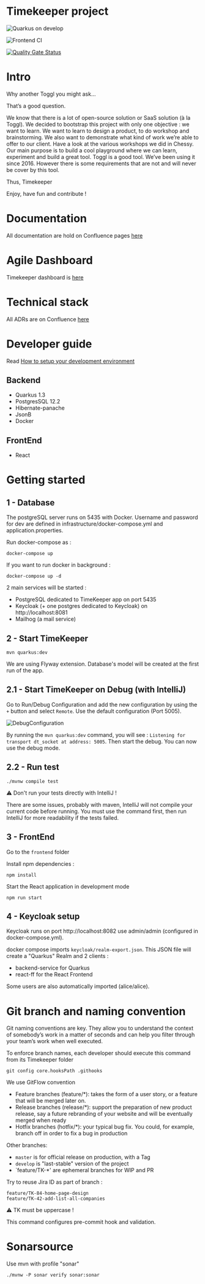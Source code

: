 # Timekeeper project

![Quarkus on develop](https://github.com/lunatech-labs/lunatech-timekeeper/workflows/Java%20CI%20with%20Maven/badge.svg?branch=develop)

![Frontend CI](https://github.com/lunatech-labs/lunatech-timekeeper/workflows/Frontend%20CI/badge.svg?branch=develop)

[![Quality Gate Status](https://sonarcloud.io/api/project_badges/measure?project=lunatech-labs_lunatech-timekeeper&metric=alert_status&token=002c82801d0eb45ccc3a82067c18799929110e67)](https://sonarcloud.io/dashboard?id=lunatech-labs_lunatech-timekeeper)

# Intro

Why another Toggl you might ask… 

That’s a good question.

We know that there is a lot of open-source solution or SaaS solution (à la Toggl). We decided to bootstrap this project with only one objective : we want to learn.
We want to learn to design a product, to do workshop and brainstorming. We also want to demonstrate what kind of work we’re able to offer to our client. Have a look at the various workshops we did in Chessy. 
Our main purpose is to build a cool playground where we can learn, experiment and build a great tool. 
Toggl is a good tool. We’ve been using it since 2016. However there is some requirements that are not and will never be cover by this tool.

Thus, Timekeeper

Enjoy, have fun and contribute ! 

# Documentation 

All documentation are hold on Confluence pages [here](https://lunatech.atlassian.net/wiki/spaces/INTRANET/pages/1609695253/Timekeeper)

# Agile Dashboard

Timekeeper dashboard is [here](https://lunatech.atlassian.net/jira/software/projects/TK/boards/8)

# Technical stack 

All ADRs are on Confluence [here](https://lunatech.atlassian.net/wiki/spaces/INTRANET/pages/1686077447/Technical+architecture#Architecture-decision-records)

# Developer guide

Read [How to setup your development environment](https://lunatech.atlassian.net/wiki/spaces/INTRANET/pages/1879343105/How-to+setup+your+development+environment) 

## Backend 

- Quarkus 1.3
- PostgresSQL 12.2
- Hibernate-panache
- JsonB
- Docker

## FrontEnd

- React

# Getting started

## 1 - Database

The postgreSQL server runs on 5435 with Docker. Username and password for dev are defined in infrastructure/docker-compose.yml and application.properties.

Run docker-compose as :

    docker-compose up 
    
If you want to run docker in background : 

    docker-compose up -d    
    
2 main services will be started :

- PostgreSQL dedicated to TimeKeeper app on port 5435 
- Keycloak (+ one postgres dedicated to Keycloak) on http://localhost:8081
- Mailhog (a mail service)

## 2 - Start TimeKeeper

    mvn quarkus:dev
    
We are using Flyway extension. Database's model will be created at the first run of the app.

## 2.1 - Start TimeKeeper on Debug (with IntelliJ)

Go to Run/Debug Configuration and add the new configuration by using the `+` button and select `Remote`. 
Use the default configuration (Port 5005).

![DebugConfiguration](https://user-images.githubusercontent.com/45755667/80485053-078d0b00-8959-11ea-9028-e223ef7859f9.png)

By running the `mvn quarkus:dev` command, you will see : `Listening for transport dt_socket at address: 5005`. 
Then start the debug. You can now use the debug mode.

## 2.2 - Run test

    ./mvnw compile test

⚠️ Don't run your tests directly with IntelliJ ! 

There are some issues, probably with maven, IntelliJ will not compile your current code before running.
You must use the command first, then run IntelliJ for more readability if the tests failed.

## 3 - FrontEnd   

Go to the `frontend` folder

Install npm dependencies :

    npm install
    
Start the React application in development mode

    npm run start    

## 4 - Keycloak setup

Keycloak runs on port http://localhost:8082 use admin/admin (configured in docker-compose.yml).

docker compose imports `keycloak/realm-export.json`. This JSON file will create a "Quarkus" Realm and 2 clients : 
- backend-service for Quarkus
- react-ff for the React Frontend

Some users are also automatically imported (alice/alice).

# Git branch and naming convention

Git naming conventions are key. They allow you to understand the context of somebody’s work in a matter of seconds and can help you filter through your team’s work when well executed.

To enforce branch names, each developer should execute this command from its Timekeeper folder 

    git config core.hooksPath .githooks

We use GitFlow convention 

  - Feature branches (feature/*): takes the form of a user story, or a feature that will be merged later on. 
  - Release branches (release/*): support the preparation of new product release, say a future rebranding of your website and will be eventually merged when ready
  - Hotfix branches (hotfix/*): your typical bug fix. You could, for example, branch off in order to fix a bug in production

Other branches:
- `master` is for official release on production, with a Tag
- `develop` is "last-stable" version of the project
- `feature/TK-*' are ephemeral branches for WIP and PR

Try to reuse Jira ID as part of branch : 

    feature/TK-84-home-page-design
    feature/TK-42-add-list-all-companies

⚠️ TK must be uppercase ! 

This command configures pre-commit hook and validation.

# Sonarsource

Use mvn with profile "sonar"

    ./mvnw -P sonar verify sonar:sonar
